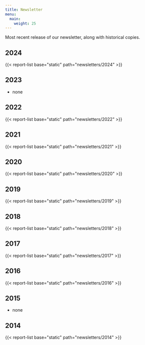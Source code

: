 ```yaml
---
title: Newsletter
menu:
  main:
    weight: 25
---
```


Most recent release of our newsletter, along with historical copies.

<!--more-->

2024
----

{{< report-list base="static" path="newsletters/2024" >}}

2023
----

- none

2022
----

{{< report-list base="static" path="newsletters/2022" >}}

2021
----

{{< report-list base="static" path="newsletters/2021" >}}

2020
----

{{< report-list base="static" path="newsletters/2020" >}}

2019
----

{{< report-list base="static" path="newsletters/2019" >}}

2018
----

{{< report-list base="static" path="newsletters/2018" >}}

2017
----

{{< report-list base="static" path="newsletters/2017" >}}

2016
----

{{< report-list base="static" path="newsletters/2016" >}}

2015
----

- none

2014
----

{{< report-list base="static" path="newsletters/2014" >}}

